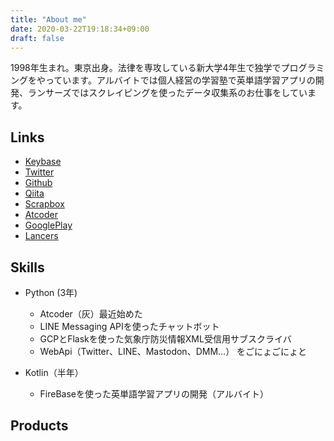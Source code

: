 ```yaml
---
title: "About me"
date: 2020-03-22T19:18:34+09:00
draft: false
---
```

1998年生まれ。東京出身。法律を専攻している新大学4年生で独学でプログラミングをやっています。アルバイトでは個人経営の学習塾で英単語学習アプリの開発、ランサーズではスクレイピングを使ったデータ収集系のお仕事をしています。

## Links
* [Keybase](https://keybase.io/p_q)
* [Twitter](https://twitter.com/qxi_)
* [Github](https://github.com/miya)
* [Qiita](https://qiita.com/p_q)
* [Scrapbox](https://scrapbox.io/miya/)
* [Atcoder](https://atcoder.jp/users/p_q)
* [GooglePlay](https://play.google.com/store/apps/developer?id=m0zu)
* [Lancers](https://www.lancers.jp/profile/0x0u)

## Skills
- Python (3年) 
    - Atcoder（灰）最近始めた
    - LINE Messaging APIを使ったチャットボット
    - GCPとFlaskを使った気象庁防災情報XML受信用サブスクライバ
    - WebApi（Twitter、LINE、Mastodon、DMM...） をごにょごにょと

- Kotlin（半年）
    - FireBaseを使った英単語学習アプリの開発（アルバイト）

## Products

